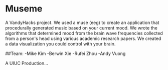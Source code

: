 # Museme
A VandyHacks project. We used a muse (eeg) to create an application that procedurally generated music based on your current mood. We wrote the algorithms that determined mood from the brain wave frequencies collected from a person's head using various academic research papers. We created a data visualization you could control with your brain.

##Team:
-Mike Kim
-Berwin Xie
-Rufei Zhou
-Andy Vuong

A UIUC Production...
